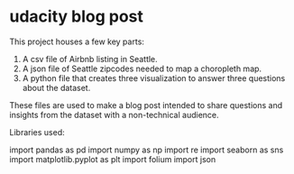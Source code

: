 # udacity blog post

This project houses a few key parts:

1) A csv file of Airbnb listing in Seattle.
2) A json file of Seattle zipcodes needed to map a choropleth map.
3) A python file that creates three visualization to answer three questions about the dataset. 

These files are used to make a blog post intended to share questions and insights from the dataset with a non-technical audience.

Libraries used:

import pandas as pd
import numpy as np
import re
import seaborn as sns
import matplotlib.pyplot as plt
import folium
import json
